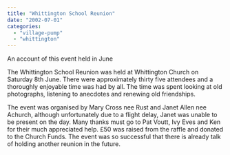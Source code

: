 ```yaml
---
title: "Whittington School Reunion"
date: "2002-07-01"
categories: 
  - "village-pump"
  - "whittington"
---
```


An account of this event held in June

The Whittington School Reunion was held at Whittington Church on Saturday 8th June. There were approximately thirty five attendees and a thoroughly enjoyable time was had by all. The time was spent looking at old photographs, listening to anecdotes and renewing old friendships.

The event was organised by Mary Cross nee Rust and Janet Allen nee Achurch, although unfortunately due to a flight delay, Janet was unable to be present on the day. Many thanks must go to Pat Voutt, Ivy Eves and Ken for their much appreciated help. £50 was raised from the raffle and donated to the Church Funds. The event was so successful that there is already talk of holding another reunion in the future.
